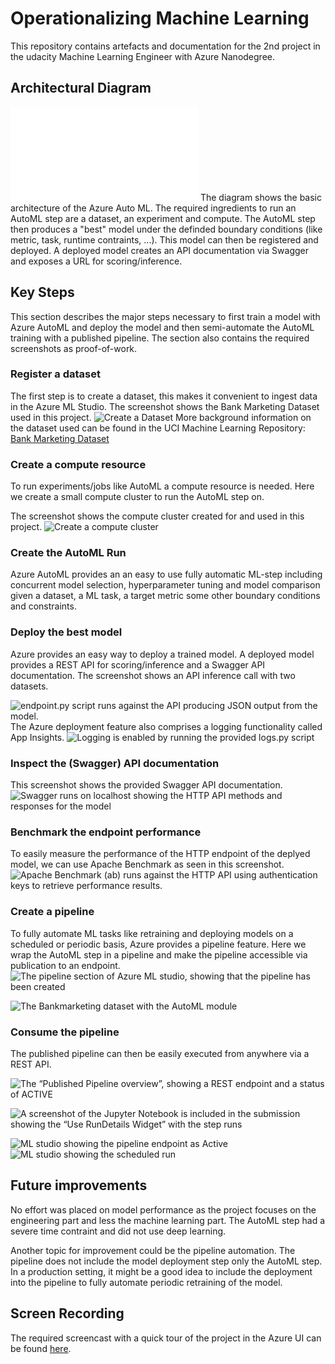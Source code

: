 # Operationalizing Machine Learning

This repository contains artefacts and documentation for the 2nd project in the udacity Machine Learning Engineer with Azure Nanodegree.

## Architectural Diagram
![Basic Architecture for Azure AutoML](/images/Architecture.pdf)
The diagram shows the basic architecture of the Azure Auto ML. The required ingredients to run an AutoML step are a dataset, an experiment and compute. The AutoML step then produces a "best" model under the definded boundary conditions (like metric, task, runtime contraints, ...). This model can then be registered and deployed. A deployed model creates an API documentation via Swagger and exposes a URL for scoring/inference.

## Key Steps

This section describes the major steps necessary to first train a model with Azure AutoML and deploy the model and then semi-automate the AutoML training with a published pipeline. The section also contains the required screenshots as proof-of-work.

### Register a dataset

The first step is to create a dataset, this makes it convenient to ingest data in the Azure ML Studio. The screenshot shows the Bank Marketing Dataset used in this project.
![Create a Dataset](/images/Dataset.png)
More background information on the dataset used can be found in the UCI Machine Learning Repository: [Bank Marketing Dataset](https://archive.ics.uci.edu/ml/datasets/Bank+Marketing)

### Create a compute resource

To run experiments/jobs like AutoML a compute resource is needed. Here we create a small compute cluster to run the AutoML step on.

The screenshot shows the compute cluster created for and used in this project.
![Create a compute cluster](/images/computecluster.png)

### Create the AutoML Run
Azure AutoML provides an an easy to use fully automatic ML-step including concurrent model selection, hyperparameter tuning and model comparison given a dataset, a ML task, a target metric some other boundary conditions and constraints.


### Deploy the best model

Azure provides an easy way to deploy a trained model. A deployed model provides a REST API for scoring/inference and a Swagger API documentation. 
The screenshot shows an API inference call with two datasets.

![endpoint.py script runs against the API producing JSON output from the model.](/images/endpoint_run.png)
The Azure deployment feature also comprises a logging functionality called App Insights.
![Logging is enabled by running the provided logs.py script](/images/running_logs_py.png)



### Inspect the (Swagger) API documentation

This screenshot shows the provided Swagger API documentation.
![Swagger runs on localhost showing the HTTP API methods and responses for the model](/images/swagger_doc.png)

### Benchmark the endpoint performance

To easily measure the performance of the HTTP endpoint of the deplyed model, we can use Apache Benchmark as seen in this screenshot.
![Apache Benchmark (ab) runs against the HTTP API using authentication keys to retrieve performance results.](/images/apache_benchmark_run.png)

### Create a pipeline

To fully automate ML tasks like retraining and deploying models on a scheduled or periodic basis, Azure provides a pipeline feature.
Here we wrap the AutoML step in a pipeline and make the pipeline accessible via publication to an endpoint.
![The pipeline section of Azure ML studio, showing that the pipeline has been created](/images/pipeline_created_and_running.png)

![The Bankmarketing dataset with the AutoML module](/images/autoML_dataset.png)


### Consume the pipeline

The published pipeline can then be easily executed from anywhere via a REST API.

![The “Published Pipeline overview”, showing a REST endpoint and a status of ACTIVE](/images/pipeline_endpoint_active.png)

![A screenshot of the Jupyter Notebook is included in the submission showing the “Use RunDetails Widget” with the step runs](/images/RunDetails_widget.png)


![ML studio showing the pipeline endpoint as Active](/images/pipeline_endpoint_active.png)
![ML studio showing the scheduled run](/images/scheduled_run.png)



## Future improvements

No effort was placed on model performance as the project focuses on the engineering part and less the machine learning part. The AutoML step had a severe time contraint and did not use deep learning.

Another topic for improvement could be the pipeline automation. The pipeline does not include the model deployment step only the AutoML step. In a production setting, it might be a good idea to include the deployment into the pipeline to fully automate periodic retraining of the model.

## Screen Recording
The required screencast with a quick tour of the project in the Azure UI can be found [here](http://youtube.com/alsjdhfklasjhdfl).